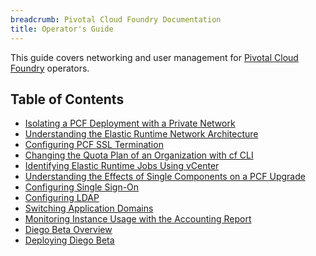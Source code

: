 ```yaml
---
breadcrumb: Pivotal Cloud Foundry Documentation
title: Operator's Guide
---
```


This guide covers networking and user management for [Pivotal Cloud Foundry](https://network.pivotal.io/products/pivotal-cf) operators.

<h2>Table of Contents</h2>

* [Isolating a PCF Deployment with a Private Network](./private-networks.html)
* [Understanding the Elastic Runtime Network Architecture](./er_network.html)
* [Configuring PCF SSL Termination](./ssl-term.html)
* [Changing the Quota Plan of an Organization with cf CLI](./change-quota-plan.html)
* [Identifying Elastic Runtime Jobs Using vCenter](./id-jobs.html)
* [Understanding the Effects of Single Components on a PCF Upgrade](./single-component.html)
* [Configuring Single Sign-On](./sso.html)
* [Configuring LDAP](./ldap-uaa.html)
* [Switching Application Domains](./switching-domains.html)
* [Monitoring Instance Usage with the Accounting Report](./accounting-report.html)
* [Diego Beta Overview](./diego-overview.html)
* [Deploying Diego Beta](./deploying-diego.html)
